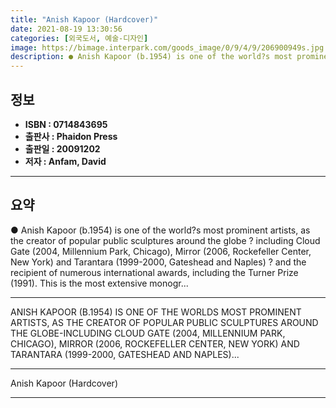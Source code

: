 ```yaml
---
title: "Anish Kapoor (Hardcover)"
date: 2021-08-19 13:30:56
categories: [외국도서, 예술-디자인]
image: https://bimage.interpark.com/goods_image/0/9/4/9/206900949s.jpg
description: ● Anish Kapoor (b.1954) is one of the world?s most prominent artists, as the creator of popular public sculptures around the globe ? including Cloud Gate (2004
---
```


## **정보**

- **ISBN : 0714843695**
- **출판사 : Phaidon Press**
- **출판일 : 20091202**
- **저자 : Anfam, David**

------



## **요약**

●  Anish Kapoor (b.1954) is one of the world?s most prominent artists, as the creator of popular public sculptures around the globe ? including Cloud Gate (2004, Millennium Park, Chicago), Mirror (2006, Rockefeller Center, New York) and Tarantara (1999-2000, Gateshead and Naples) ? and the recipient of numerous international awards, including the Turner Prize (1991). This is the most extensive monogr...

------

ANISH KAPOOR (B.1954) IS ONE OF THE WORLDS MOST PROMINENT ARTISTS, AS THE CREATOR OF POPULAR PUBLIC SCULPTURES AROUND THE GLOBE-INCLUDING CLOUD GATE (2004, MILLENNIUM PARK, CHICAGO), MIRROR (2006, ROCKEFELLER CENTER, NEW YORK) AND TARANTARA (1999-2000, GATESHEAD AND NAPLES)... 

------


Anish Kapoor (Hardcover) 

------



